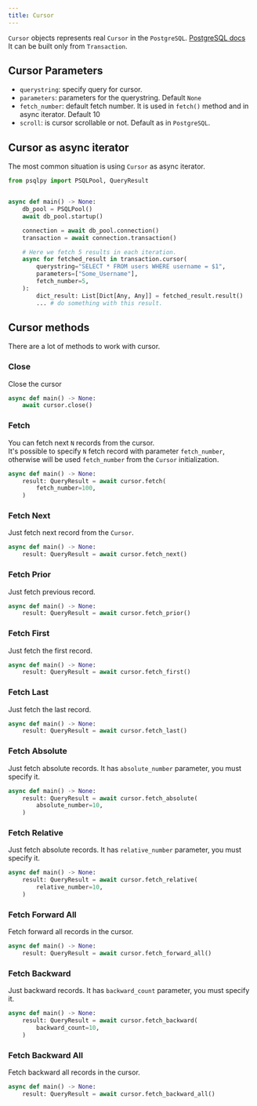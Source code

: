 ```yaml
---
title: Cursor
---
```

`Cursor` objects represents real `Cursor` in the `PostgreSQL`. [PostgreSQL docs](https://www.postgresql.org/docs/current/plpgsql-cursors.html)   
It can be built only from `Transaction`.

## Cursor Parameters
- `querystring`: specify query for cursor.
- `parameters`: parameters for the querystring. Default `None`
- `fetch_number`: default fetch number. It is used in `fetch()` method and in async iterator. Default 10
- `scroll`: is cursor scrollable or not. Default as in `PostgreSQL`.

## Cursor as async iterator
The most common situation is using `Cursor` as async iterator.  
```python
from psqlpy import PSQLPool, QueryResult


async def main() -> None:
    db_pool = PSQLPool()
    await db_pool.startup()

    connection = await db_pool.connection()
    transaction = await connection.transaction()

    # Here we fetch 5 results in each iteration.
    async for fetched_result in transaction.cursor(
        querystring="SELECT * FROM users WHERE username = $1",
        parameters=["Some_Username"],
        fetch_number=5,
    ):
        dict_result: List[Dict[Any, Any]] = fetched_result.result()
        ... # do something with this result.
```

## Cursor methods
There are a lot of methods to work with cursor.

### Close
Close the cursor
```python
async def main() -> None:
    await cursor.close()
```

### Fetch
You can fetch next `N` records from the cursor.  
It's possible to specify `N` fetch record with parameter `fetch_number`, otherwise will be used `fetch_number` from the `Cursor` initialization.
```python
async def main() -> None:
    result: QueryResult = await cursor.fetch(
        fetch_number=100,
    )
```

### Fetch Next
Just fetch next record from the `Cursor`.
```python
async def main() -> None:
    result: QueryResult = await cursor.fetch_next()
```

### Fetch Prior
Just fetch previous record.
```python
async def main() -> None:
    result: QueryResult = await cursor.fetch_prior()
```

### Fetch First
Just fetch the first record.
```python
async def main() -> None:
    result: QueryResult = await cursor.fetch_first()
```

### Fetch Last
Just fetch the last record.
```python
async def main() -> None:
    result: QueryResult = await cursor.fetch_last()
```

### Fetch Absolute
Just fetch absolute records.
It has `absolute_number` parameter, you must specify it.
```python
async def main() -> None:
    result: QueryResult = await cursor.fetch_absolute(
        absolute_number=10,
    )
```

### Fetch Relative
Just fetch absolute records.
It has `relative_number` parameter, you must specify it.
```python
async def main() -> None:
    result: QueryResult = await cursor.fetch_relative(
        relative_number=10,
    )
```

### Fetch Forward All
Fetch forward all records in the cursor.
```python
async def main() -> None:
    result: QueryResult = await cursor.fetch_forward_all()
```

### Fetch Backward
Just backward records.
It has `backward_count` parameter, you must specify it.
```python
async def main() -> None:
    result: QueryResult = await cursor.fetch_backward(
        backward_count=10,
    )
```

### Fetch Backward All
Fetch backward all records in the cursor.
```python
async def main() -> None:
    result: QueryResult = await cursor.fetch_backward_all()
```
